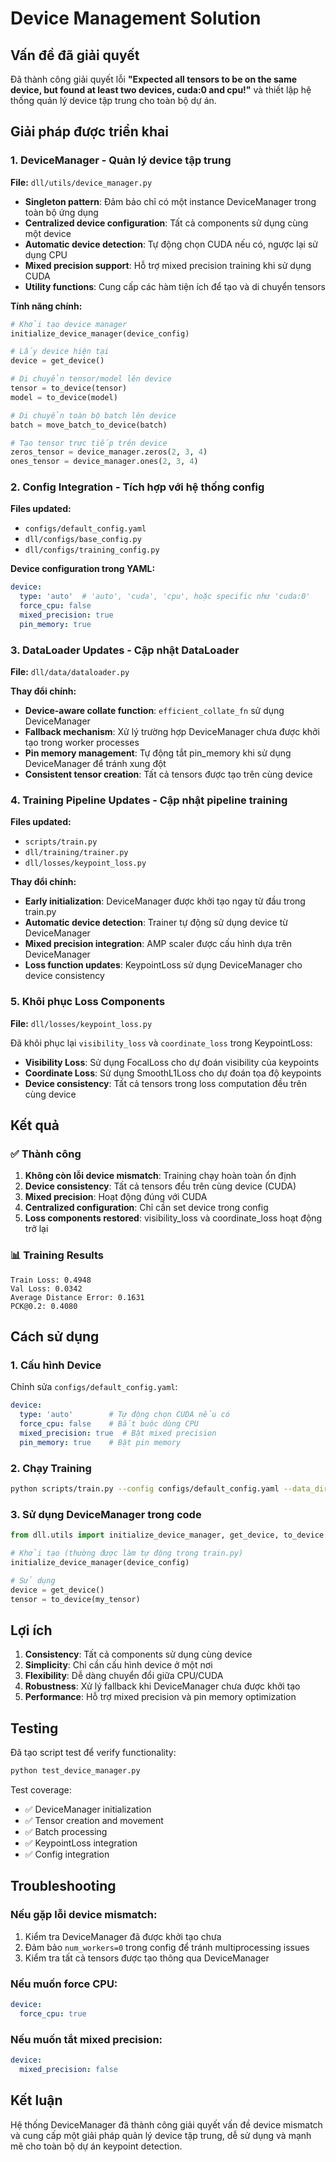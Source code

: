 # Device Management Solution

## Vấn đề đã giải quyết

Đã thành công giải quyết lỗi **"Expected all tensors to be on the same device, but found at least two devices, cuda:0 and cpu!"** và thiết lập hệ thống quản lý device tập trung cho toàn bộ dự án.

## Giải pháp được triển khai

### 1. DeviceManager - Quản lý device tập trung

**File:** `dll/utils/device_manager.py`

- **Singleton pattern**: Đảm bảo chỉ có một instance DeviceManager trong toàn bộ ứng dụng
- **Centralized device configuration**: Tất cả components sử dụng cùng một device
- **Automatic device detection**: Tự động chọn CUDA nếu có, ngược lại sử dụng CPU
- **Mixed precision support**: Hỗ trợ mixed precision training khi sử dụng CUDA
- **Utility functions**: Cung cấp các hàm tiện ích để tạo và di chuyển tensors

**Tính năng chính:**
```python
# Khởi tạo device manager
initialize_device_manager(device_config)

# Lấy device hiện tại
device = get_device()

# Di chuyển tensor/model lên device
tensor = to_device(tensor)
model = to_device(model)

# Di chuyển toàn bộ batch lên device
batch = move_batch_to_device(batch)

# Tạo tensor trực tiếp trên device
zeros_tensor = device_manager.zeros(2, 3, 4)
ones_tensor = device_manager.ones(2, 3, 4)
```

### 2. Config Integration - Tích hợp với hệ thống config

**Files updated:**
- `configs/default_config.yaml`
- `dll/configs/base_config.py`
- `dll/configs/training_config.py`

**Device configuration trong YAML:**
```yaml
device:
  type: 'auto'  # 'auto', 'cuda', 'cpu', hoặc specific như 'cuda:0'
  force_cpu: false
  mixed_precision: true
  pin_memory: true
```

### 3. DataLoader Updates - Cập nhật DataLoader

**File:** `dll/data/dataloader.py`

**Thay đổi chính:**
- **Device-aware collate function**: `efficient_collate_fn` sử dụng DeviceManager
- **Fallback mechanism**: Xử lý trường hợp DeviceManager chưa được khởi tạo trong worker processes
- **Pin memory management**: Tự động tắt pin_memory khi sử dụng DeviceManager để tránh xung đột
- **Consistent tensor creation**: Tất cả tensors được tạo trên cùng device

### 4. Training Pipeline Updates - Cập nhật pipeline training

**Files updated:**
- `scripts/train.py`
- `dll/training/trainer.py`
- `dll/losses/keypoint_loss.py`

**Thay đổi chính:**
- **Early initialization**: DeviceManager được khởi tạo ngay từ đầu trong train.py
- **Automatic device detection**: Trainer tự động sử dụng device từ DeviceManager
- **Mixed precision integration**: AMP scaler được cấu hình dựa trên DeviceManager
- **Loss function updates**: KeypointLoss sử dụng DeviceManager cho device consistency

### 5. Khôi phục Loss Components

**File:** `dll/losses/keypoint_loss.py`

Đã khôi phục lại `visibility_loss` và `coordinate_loss` trong KeypointLoss:
- **Visibility Loss**: Sử dụng FocalLoss cho dự đoán visibility của keypoints
- **Coordinate Loss**: Sử dụng SmoothL1Loss cho dự đoán tọa độ keypoints
- **Device consistency**: Tất cả tensors trong loss computation đều trên cùng device

## Kết quả

### ✅ Thành công
1. **Không còn lỗi device mismatch**: Training chạy hoàn toàn ổn định
2. **Device consistency**: Tất cả tensors đều trên cùng device (CUDA)
3. **Mixed precision**: Hoạt động đúng với CUDA
4. **Centralized configuration**: Chỉ cần set device trong config
5. **Loss components restored**: visibility_loss và coordinate_loss hoạt động trở lại

### 📊 Training Results
```
Train Loss: 0.4948
Val Loss: 0.0342
Average Distance Error: 0.1631
PCK@0.2: 0.4080
```

## Cách sử dụng

### 1. Cấu hình Device
Chỉnh sửa `configs/default_config.yaml`:
```yaml
device:
  type: 'auto'        # Tự động chọn CUDA nếu có
  force_cpu: false    # Bắt buộc dùng CPU
  mixed_precision: true  # Bật mixed precision
  pin_memory: true    # Bật pin memory
```

### 2. Chạy Training
```bash
python scripts/train.py --config configs/default_config.yaml --data_dir /path/to/data --output_dir outputs
```

### 3. Sử dụng DeviceManager trong code
```python
from dll.utils import initialize_device_manager, get_device, to_device

# Khởi tạo (thường được làm tự động trong train.py)
initialize_device_manager(device_config)

# Sử dụng
device = get_device()
tensor = to_device(my_tensor)
```

## Lợi ích

1. **Consistency**: Tất cả components sử dụng cùng device
2. **Simplicity**: Chỉ cần cấu hình device ở một nơi
3. **Flexibility**: Dễ dàng chuyển đổi giữa CPU/CUDA
4. **Robustness**: Xử lý fallback khi DeviceManager chưa được khởi tạo
5. **Performance**: Hỗ trợ mixed precision và pin memory optimization

## Testing

Đã tạo script test để verify functionality:
```bash
python test_device_manager.py
```

Test coverage:
- ✅ DeviceManager initialization
- ✅ Tensor creation and movement
- ✅ Batch processing
- ✅ KeypointLoss integration
- ✅ Config integration

## Troubleshooting

### Nếu gặp lỗi device mismatch:
1. Kiểm tra DeviceManager đã được khởi tạo chưa
2. Đảm bảo `num_workers=0` trong config để tránh multiprocessing issues
3. Kiểm tra tất cả tensors được tạo thông qua DeviceManager

### Nếu muốn force CPU:
```yaml
device:
  force_cpu: true
```

### Nếu muốn tắt mixed precision:
```yaml
device:
  mixed_precision: false
```

## Kết luận

Hệ thống DeviceManager đã thành công giải quyết vấn đề device mismatch và cung cấp một giải pháp quản lý device tập trung, dễ sử dụng và mạnh mẽ cho toàn bộ dự án keypoint detection.
